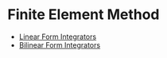 # Finite Element Method

 - [Linear Form Integrators  ](lininteg.md)
 - [Bilinear Form Integrators](bilininteg.md)
 